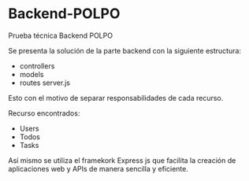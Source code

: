 # Backend-POLPO
Prueba técnica Backend POLPO

Se presenta la solución de la parte backend con la siguiente estructura:

* controllers
* models
* routes
server.js

Esto con el motivo de separar responsabilidades de cada recurso.

Recurso encontrados:
* Users
* Todos
* Tasks

Así mismo se utiliza el framekork Express js que facilita la creación de aplicaciones web y APIs de manera sencilla y eficiente.
